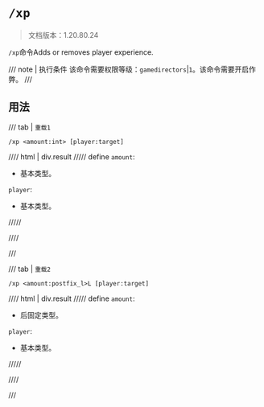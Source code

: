 # `/xp`

> 文档版本：1.20.80.24

`/xp`命令Adds or removes player experience.

/// note | 执行条件
该命令需要权限等级：`gamedirectors`|`1`。该命令需要开启作弊。
///

## 用法

/// tab | `重载1`
```mcfunction
/xp <amount:int> [player:target]
```

//// html | div.result
///// define
`amount`: <!-- md:samp int -->

- 基本类型。

`player`: <!-- md:samp target -->

- 基本类型。


/////

////

///

/// tab | `重载2`
```mcfunction
/xp <amount:postfix_l>L [player:target]
```

//// html | div.result
///// define
`amount`: <!-- md:samp postfix_l -->

- 后固定类型。

`player`: <!-- md:samp target -->

- 基本类型。


/////

////

///
